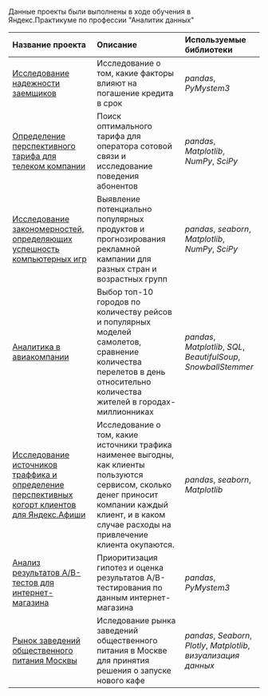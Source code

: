 Данные проекты были выполнены в ходе обучения в Яндекс.Практикуме по профессии "Аналитик данных" 


| Название проекта | Описание | Используемые библиотеки | 
| :---------------------- | :---------------------- | :---------------------- |
| [Исследование надежности заемщиков](https://github.com/charakatic/borrowers_reliability) | Исследование о том, какие факторы влияют на погашение кредита в срок| *pandas*, *PyMystem3* |
| [Определение перспективного тарифа для телеком компании](https://github.com/charakatic/comparison_of_tariffs) | Поиск оптимального тарифа для оператора сотовой связи и исследование поведения абонентов | *pandas*, *Matplotlib*, *NumPy*, *SciPy* |
| [Исследование закономерностей, определяющих успешность компьютерных игр](https://github.com/charakatic/potentially_popular_computer_games) | Выявление потенциально популярных продуктов и прогнозирования рекламной кампании для разных стран и возрастных групп | *pandas*, *seaborn*, *Matplotlib*, *NumPy*, *SciPy* |
| [Аналитика в авиакомпании](https://github.com/charakatic/research_for_an_airline) | Выбор топ-10 городов по количеству рейсов и популярных моделей самолетов, сравнение количества перелетов в день относительно количества жителей в городах-миллионниках | *pandas*, *Matplotlib*, *SQL*, *BeautifulSoup*, *SnowballStemmer* |
| [Исследование источников траффика и определение перспективных когорт клиентов для Яндекс.Афиши](https://github.com/charakatic/marketing_for_Yandex.Afisha) | Исследование о том, какие источники трафика наименее выгодны, как клиенты пользуются сервисом, сколько денег приносит компании каждый клиент, и в каком случае расходы на привлечение клиента окупаются.  | *pandas*, *seaborn*, *Matplotlib* |
| [Анализ результатов A/B-тестов для интернет-магазина](https://github.com/charakatic/ABtests_for_online_store) | Приоритизация гипотез и оценка результатов A/B-тестирования по данным интернет-магазина | *pandas*, *PyMystem3* |
| [Рынок заведений общественного питания Москвы](https://github.com/charakatic/Moscow_restaurants) | Иследование рынка заведений общественного питания в Москве для принятия решения о запуске нового кафе | *pandas*, *Seaborn*, *Plotly*, *Matplotlib*, *визуализация данных* |
